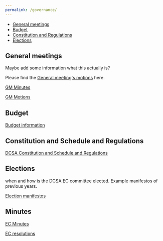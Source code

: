 ```yaml
---
permalink: /governance/
---
```


<!-- ## Overview: -->
- [General meetings](#general-meetings)
- [Budget](#budget)
- [Constitution and Regulations](#constitution-and-schedule-and-regulations)
- [Elections](#elections)

## General meetings

Maybe add some information what this actually is?

Please find the [General meeting's motions](https://drive.google.com/drive/folders/11tTTNB7E3WyPY07JaFyHgYwTBm2QyFzi?usp=sharing) here.

[GM Minutes](https://drive.google.com/drive/folders/19PYVshwgP5STIgzL1XjRbcRmy392xsVb?usp=sharing)

[GM Motions](https://drive.google.com/drive/folders/11tTTNB7E3WyPY07JaFyHgYwTBm2QyFzi?usp=sharing)

## Budget

[Budget information](https://drive.google.com/drive/folders/1M5SYZkW-VbTLP3UTK68mT0rAn7YemYP6?usp=sharing)

## Constitution and Schedule and Regulations

[DCSA Constitution and Schedule and Regulations](https://drive.google.com/drive/folders/1YTp015nqyTUjO1NJg8bwB_aFXKm0IE2C?usp=sharing)

## Elections

when and how is the DCSA EC committee elected. Example manifestos of previous years.

[Election manifestos](https://drive.google.com/drive/folders/1TN6duqQsHlD-sXEV9zm1ChUaFKwCk6nI?usp=sharing)


## Minutes

[EC Minutes](https://drive.google.com/drive/folders/1SOZxWncAs0WJbqdfSN1R20soiIxtdSCD?usp=sharing)

[EC resolutions](https://drive.google.com/drive/folders/1fjGT1VK8naco_KlAP8lleJe-v71hSfLb?usp=sharing)
